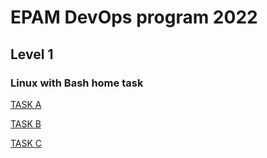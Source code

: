 # EPAM DevOps program 2022
## Level 1
### Linux with Bash home task

[TASK A](https://github.com/silver2mike/EPAM-OnlineUA-Cloud-DevOps-Fundamentals-Autumn-2022/tree/main/L1/LInux-Bash-Homework/Task%20A)

[TASK B](https://github.com/silver2mike/EPAM-OnlineUA-Cloud-DevOps-Fundamentals-Autumn-2022/tree/main/L1/LInux-Bash-Homework/Task%20B)

[TASK C](https://github.com/silver2mike/EPAM-OnlineUA-Cloud-DevOps-Fundamentals-Autumn-2022/tree/main/L1/LInux-Bash-Homework/Task%20C)
